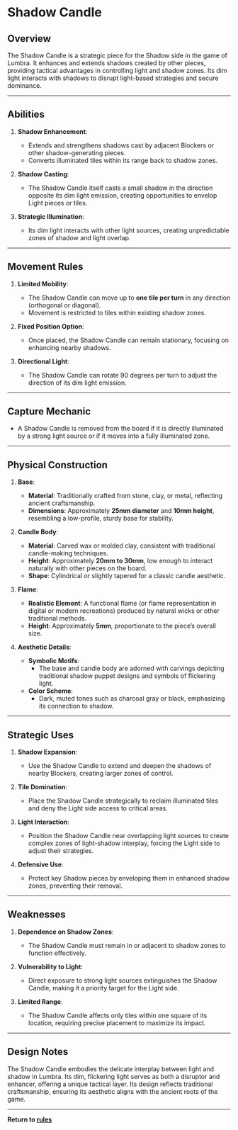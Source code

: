 # Shadow Candle

## **Overview**
The Shadow Candle is a strategic piece for the Shadow side in the game of Lumbra. It enhances and extends shadows created by other pieces, providing tactical advantages in controlling light and shadow zones. Its dim light interacts with shadows to disrupt light-based strategies and secure dominance.

---

## **Abilities**
1. **Shadow Enhancement**:
   - Extends and strengthens shadows cast by adjacent Blockers or other shadow-generating pieces.
   - Converts illuminated tiles within its range back to shadow zones.

2. **Shadow Casting**:
   - The Shadow Candle itself casts a small shadow in the direction opposite its dim light emission, creating opportunities to envelop Light pieces or tiles.

3. **Strategic Illumination**:
   - Its dim light interacts with other light sources, creating unpredictable zones of shadow and light overlap.

---

## **Movement Rules**
1. **Limited Mobility**:
   - The Shadow Candle can move up to **one tile per turn** in any direction (orthogonal or diagonal).
   - Movement is restricted to tiles within existing shadow zones.

2. **Fixed Position Option**:
   - Once placed, the Shadow Candle can remain stationary, focusing on enhancing nearby shadows.

3. **Directional Light**:
   - The Shadow Candle can rotate 90 degrees per turn to adjust the direction of its dim light emission.

---

## **Capture Mechanic**
- A Shadow Candle is removed from the board if it is directly illuminated by a strong light source or if it moves into a fully illuminated zone.

---

## **Physical Construction**
1. **Base**:
   - **Material**: Traditionally crafted from stone, clay, or metal, reflecting ancient craftsmanship.
   - **Dimensions**: Approximately **25mm diameter** and **10mm height**, resembling a low-profile, sturdy base for stability.

2. **Candle Body**:
   - **Material**: Carved wax or molded clay, consistent with traditional candle-making techniques.
   - **Height**: Approximately **20mm to 30mm**, low enough to interact naturally with other pieces on the board.
   - **Shape**: Cylindrical or slightly tapered for a classic candle aesthetic.

3. **Flame**:
   - **Realistic Element**: A functional flame (or flame representation in digital or modern recreations) produced by natural wicks or other traditional methods.
   - **Height**: Approximately **5mm**, proportionate to the piece’s overall size.

4. **Aesthetic Details**:
   - **Symbolic Motifs**:
     - The base and candle body are adorned with carvings depicting traditional shadow puppet designs and symbols of flickering light.
   - **Color Scheme**:
     - Dark, muted tones such as charcoal gray or black, emphasizing its connection to shadow.

---

## **Strategic Uses**
1. **Shadow Expansion**:
   - Use the Shadow Candle to extend and deepen the shadows of nearby Blockers, creating larger zones of control.

2. **Tile Domination**:
   - Place the Shadow Candle strategically to reclaim illuminated tiles and deny the Light side access to critical areas.

3. **Light Interaction**:
   - Position the Shadow Candle near overlapping light sources to create complex zones of light-shadow interplay, forcing the Light side to adjust their strategies.

4. **Defensive Use**:
   - Protect key Shadow pieces by enveloping them in enhanced shadow zones, preventing their removal.

---

## **Weaknesses**
1. **Dependence on Shadow Zones**:
   - The Shadow Candle must remain in or adjacent to shadow zones to function effectively.

2. **Vulnerability to Light**:
   - Direct exposure to strong light sources extinguishes the Shadow Candle, making it a priority target for the Light side.

3. **Limited Range**:
   - The Shadow Candle affects only tiles within one square of its location, requiring precise placement to maximize its impact.

---

## **Design Notes**
The Shadow Candle embodies the delicate interplay between light and shadow in Lumbra. Its dim, flickering light serves as both a disruptor and enhancer, offering a unique tactical layer. Its design reflects traditional craftsmanship, ensuring its aesthetic aligns with the ancient roots of the game.

---

**Return to [rules](https://github.com/CHI-CityTech/Blended-Shadow-Puppet/tree/main/CLane/Lumbra/rules)**
